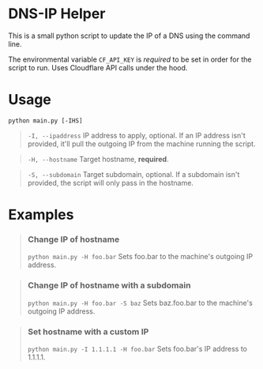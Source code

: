 # DNS-IP Helper

This is a small python script to update the IP of a DNS using the command line. 

The environmental variable `CF_API_KEY` is _required_ to be set in order for the script to run. Uses Cloudflare API calls under the hood.

# Usage

`python main.py [-IHS]`

>`-I, --ipaddress`
>IP address to apply, optional.
>If an IP address isn't provided, it'll pull the outgoing IP from the machine running the script.

>`-H, --hostname`
>Target hostname, **required**.

>`-S, --subdomain`
>Target subdomain, optional.
>If a subdomain isn't provided, the script will only pass in the hostname.

# Examples

> ### Change IP of hostname
> `python main.py -H foo.bar`
> Sets foo.bar to the machine's outgoing IP address.


> ### Change IP of hostname with a subdomain
> `python main.py -H foo.bar -S baz`
> Sets baz.foo.bar to the machine's outgoing IP address.

> ### Set hostname with a custom IP
> `python main.py -I 1.1.1.1 -H foo.bar`
> Sets foo.bar's IP address to 1.1.1.1.
